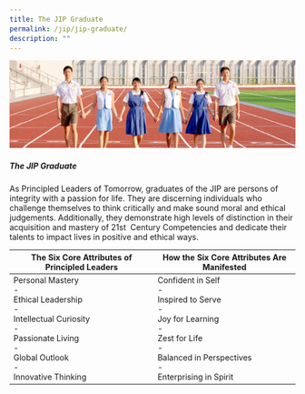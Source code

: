 ```yaml
---
title: The JIP Graduate
permalink: /jip/jip-graduate/
description: ""
---
```

![](/images/01%20Banner%20Photos/03%20subpage%20JIP.jpg)

##### **The JIP Graduate**

As Principled Leaders of Tomorrow, graduates of the JIP are persons of integrity with a passion for life. They are discerning individuals who challenge themselves to think critically and make sound moral and ethical judgements. Additionally, they demonstrate high levels of distinction in their acquisition and mastery of 21st &nbsp;Century Competencies and dedicate their talents to impact lives in positive and ethical ways.



| The Six Core Attributes of Principled Leaders | How the Six Core Attributes Are Manifested| 
| -------- | -------- |
| Personal Mastery<br>-<br>Ethical Leadership<br>-<br>Intellectual Curiosity<br>-<br>Passionate Living<br>-<br>Global Outlook<br>-<br>Innovative Thinking | Confident in Self<br>-<br>Inspired to Serve<br>-<br>Joy for Learning<br>-<br>Zest for Life<br>-<br>Balanced in Perspectives<br>-<br>Enterprising in Spirit |

